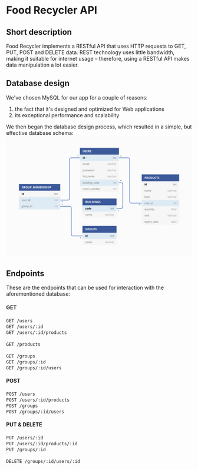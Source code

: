 # Food Recycler API

## Short description
Food Recycler implements a RESTful API that uses HTTP requests to GET, PUT, POST and DELETE data. REST technology uses little bandwidth, making it suitable for internet usage – therefore, using a RESTful API makes data manipulation a lot easier.

## Database design
We've chosen MySQL for our app for a couple of reasons:
1. the fact that it's designed and optimized for Web applications
2. its exceptional performance and scalability

We then began the database design process, which resulted in a simple, but effective database schema:
![](https://raw.githubusercontent.com/itsalexcoman/food-recycler/master/docs/images/api/db.png)

## Endpoints
These are the endpoints that can be used for interaction with the aforementioned database:
#### GET
```
GET /users
GET /users/:id
GET /users/:id/products

GET /products

GET /groups
GET /groups/:id
GET /groups/:id/users
```
#### POST
```
POST /users
POST /users/:id/products
POST /groups
POST /groups/:id/users
```
#### PUT & DELETE
```
PUT /users/:id
PUT /users/:id/products/:id
PUT /groups/:id

DELETE /groups/:id/users/:id
```
